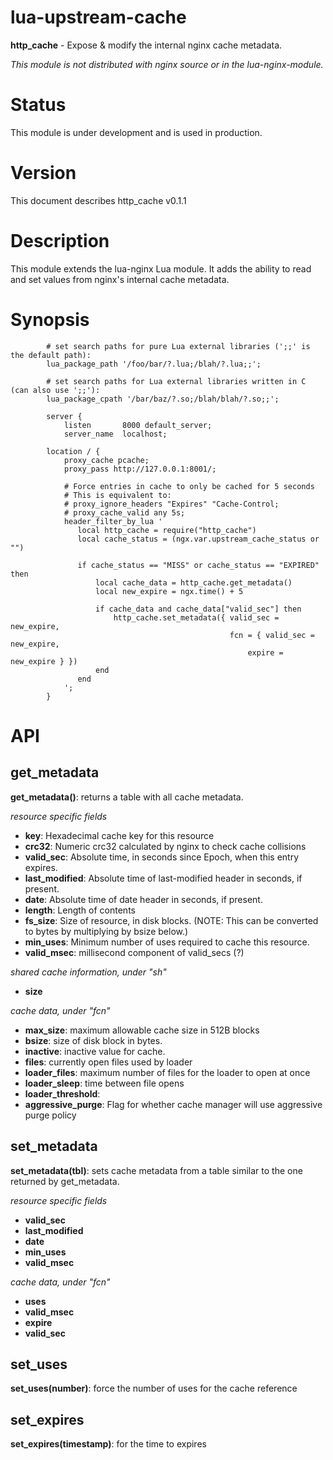 lua-upstream-cache
==================

**http_cache** - Expose & modify the internal nginx cache metadata.

_This module is not distributed with nginx source or in the lua-nginx-module._

<!--[![Build Status](https://travis-ci.org/alticelabs/lua-upstream-cache-nginx-module.svg?branch=master)](https://travis-ci.org/sapo/lua-upstream-cache-nginx-module)-->

Status
======

This module is under development and is used in production.

Version
=======

This document describes http_cache v0.1.1

Description
===========

This module extends the lua-nginx Lua module. It adds the ability to read
and set values from nginx's internal cache metadata.

Synopsis
========
```
        # set search paths for pure Lua external libraries (';;' is the default path):
        lua_package_path '/foo/bar/?.lua;/blah/?.lua;;';

        # set search paths for Lua external libraries written in C (can also use ';;'):
        lua_package_cpath '/bar/baz/?.so;/blah/blah/?.so;;';

        server {
            listen       8000 default_server;
            server_name  localhost;

        location / {
            proxy_cache pcache;
            proxy_pass http://127.0.0.1:8001/;

            # Force entries in cache to only be cached for 5 seconds
            # This is equivalent to:
            # proxy_ignore_headers "Expires" "Cache-Control;
            # proxy_cache_valid any 5s;
            header_filter_by_lua '
               local http_cache = require("http_cache")
               local cache_status = (ngx.var.upstream_cache_status or "")

               if cache_status == "MISS" or cache_status == "EXPIRED" then
                   local cache_data = http_cache.get_metadata()
                   local new_expire = ngx.time() + 5

                   if cache_data and cache_data["valid_sec"] then
                       http_cache.set_metadata({ valid_sec = new_expire,
                                                 fcn = { valid_sec = new_expire,
                                                     expire = new_expire } })
                   end
               end
            ';
        }
```
API
===

get_metadata
------------
**get_metadata()**: returns a table with all cache metadata.

_resource specific fields_

* **key**: Hexadecimal cache key for this resource
* **crc32**: Numeric crc32 calculated by nginx to check cache collisions
* **valid_sec**: Absolute time, in seconds since Epoch, when this entry expires.
* **last_modified**: Absolute time of last-modified header in seconds, if present.
* **date**: Absolute time of date header in seconds, if present.
* **length**: Length of contents
* **fs_size**: Size of resource, in disk blocks. (NOTE: This can be converted to bytes by multiplying by bsize below.)
* **min_uses**: Minimum number of uses required to cache this resource.
* **valid_msec**: millisecond component of valid_secs (?)

_shared cache information, under "sh"_

* **size**

_cache data, under "fcn"_

* **max_size**: maximum allowable cache size in 512B blocks
* **bsize**: size of disk block in bytes.
* **inactive**: inactive value for cache.
* **files**: currently open files used by loader
* **loader_files**: maximum number of files for the loader to open at once
* **loader_sleep**: time between file opens
* **loader_threshold**:
* **aggressive_purge**: Flag for whether cache manager will use aggressive purge policy

set_metadata
------------
**set_metadata(tbl)**: sets cache metadata from a table similar to the one returned by get_metadata.

_resource specific fields_

* **valid_sec**
* **last_modified**
* **date**
* **min_uses**
* **valid_msec**

_cache data, under "fcn"_

* **uses**
* **valid_msec**
* **expire**
* **valid_sec**

set_uses
--------
**set_uses(number)**: force the number of uses for the cache reference

set_expires
-----------
**set_expires(timestamp)**: for the time to expires
